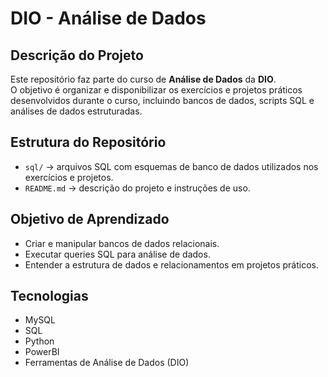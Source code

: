 # DIO - Análise de Dados

## Descrição do Projeto
Este repositório faz parte do curso de **Análise de Dados** da **DIO**.  
O objetivo é organizar e disponibilizar os exercícios e projetos práticos desenvolvidos durante o curso, incluindo bancos de dados, scripts SQL e análises de dados estruturadas.

## Estrutura do Repositório
- `sql/` → arquivos SQL com esquemas de banco de dados utilizados nos exercícios e projetos.
- `README.md` → descrição do projeto e instruções de uso.

## Objetivo de Aprendizado
- Criar e manipular bancos de dados relacionais.  
- Executar queries SQL para análise de dados.  
- Entender a estrutura de dados e relacionamentos em projetos práticos.

## Tecnologias
- MySQL
- SQL
- Python
- PowerBI
- Ferramentas de Análise de Dados (DIO)
